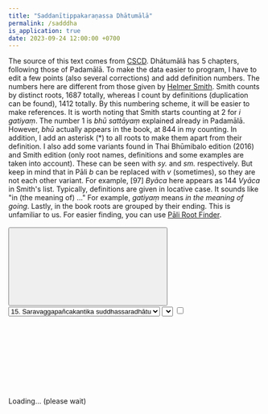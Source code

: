 ```yaml
---
title: "Saddanītippakaraṇassa Dhātumālā"
permalink: /sadddha
is_application: true
date: 2023-09-24 12:00:00 +0700
---
```


The source of this text comes from [CSCD](https://tipitaka.org/romn). Dhātumālā has 5 chapters, following those of Padamālā. To make the data easier to program, I have to edit a few points (also several corrections) and add definition numbers. The numbers here are different from those given by [Helmer Smith](https://archive.org/details/SaddanitiAggavamsasPaliGrammar02). Smith counts by distinct roots, 1687 totally, whereas I count by definitions (duplication can be found), 1412 totally. By this numbering scheme, it will be easier to make references. It is worth noting that Smith starts counting at 2 for *i gatiyaṃ*. The number 1 is *bhū sattāyaṃ* explained already in Padamālā. However, *bhū* actually appears in the book, at 844 in my counting. In addition, I add an asterisk (\*) to all roots to make them apart from their definition. I also add some variants found in Thai Bhūmibalo edition (2016) and Smith edition (only root names, definitions and some examples are taken into account). These can be seen with *sy.* and *sm.* respectively. But keep in mind that in Pāli *b* can be replaced with *v* (sometimes), so they are not each other variant. For example, [97] *Byāca* here appears as 144 *Vyāca* in Smith's list. Typically, definitions are given in locative case. It sounds like "in (the meaning of) ..." For example, *gatiyaṃ* means *in the meaning of going*. Lastly, in the book roots are grouped by their ending. This is unfamiliar to us. For easier finding, you can use [Pāli Root Finder](/paliroot).


<div id="toolbar" style="padding-bottom:10px;padding-top:3px;z-index:10;">
<span class="toolbarbg">
<button onClick="bcUtil.toggleToolBar(sadddhaReader);"><svg class="icon"><use xlink:href="/assets/fontawesome/custom.svg#window-maximize"></use></svg></button>
<select id="chapterselector" onChange="sadddhaReader.goChapter();">
<option value="15">15. Saravaggapañcakantika suddhassaradhātu</option>
<option value="15.1">-15.1 Kakārantadhātu</option>
<option value="15.2">-15.2 Khakārantadhātu</option>
<option value="15.3">-15.3 Gakārantadhātu</option>
<option value="15.4">-15.4 Ghakārantadhātu</option>
<option value="15.5">-15.5 Cakārantadhātu</option>
<option value="15.6">-15.6 Chakārantadhātu</option>
<option value="15.7">-15.7 Jakārantadhātu</option>
<option value="15.8">-15.8 Jhakārantadhātu</option>
<option value="15.9">-15.9 Ñakārantadhātu</option>
<option value="15.10">-15.10 Ṭakārantadhātu</option>
<option value="15.11">-15.11 Ṭhakārantadhātu</option>
<option value="15.12">-15.12 Ḍakārantadhātu</option>
<option value="15.13">-15.13 Ḍakārantadhātu</option>
<option value="15.14">-15.14 Ṇakārantadhātu</option>
<option value="15.15">-15.15 Takārantadhātu</option>
<option value="15.16">-15.16 Thakārantadhātu</option>
<option value="15.17">-15.17 Dakārantadhātu</option>
<option value="15.18">-15.18 Dhakārantadhātu</option>
<option value="15.19">-15.19 Nakārantadhātu</option>
<option value="15.20">-15.20 Pakārantadhātu</option>
<option value="15.21">-15.21 Phakārantadhātu</option>
<option value="15.22">-15.22 Bakārantadhātu</option>
<option value="15.23">-15.23 Bhakārantadhātu</option>
<option value="15.24">-15.24 Makārantadhātu</option>
<option value="16">16. Bhūvādigaṇikapariccheda</option>
<option value="16.1">-16.1 Yakārantadhātu</option>
<option value="16.2">-16.2 Rakārantadhātu</option>
<option value="16.3">-16.3 Lakārantadhātu</option>
<option value="16.4">-16.4 Vakārantadhātu</option>
<option value="16.5">-16.5 Sakārantadhātu</option>
<option value="16.6">-16.6 Hakārantadhātu</option>
<option value="16.7">-16.7 Ḷakārantadhātu</option>
<option value="16.8">-16.8 Samodhānagatadhātu</option>
<option value="17">17. Rudhādichakka</option>
<option value="17.1">-17.1 Rudhādigaṇika</option>
<option value="17.2">-17.2 Divādigaṇika</option>
<option value="17.3">-17.3 Svādigaṇika</option>
<option value="17.4">-17.4 Kiyādigaṇika</option>
<option value="17.5">-17.5 Gahādigaṇika</option>
<option value="17.6">-17.6 Tanādigaṇika</option>
<option value="18">18. Curādigaṇaparidīpana</option>
<option value="18.1">-18.1 Kakārantadhātu</option>
<option value="18.2">-18.2 Khakārantadhātu</option>
<option value="18.3">-18.3 Gakārantadhātu</option>
<option value="18.4">-18.4 Ghakārantadhātu</option>
<option value="18.5">-18.5 Cakārantadhātu</option>
<option value="18.6">-18.6 Chakārantadhātu</option>
<option value="18.7">-18.7 Jakārantadhātu</option>
<option value="18.8">-18.8 Ṭakārantadhātu</option>
<option value="18.9">-18.9 Ṭhakārantadhātu</option>
<option value="18.10">-18.10 Ḍakārantadhātu</option>
<option value="18.11">-18.11 Ḍhakārantadhātu</option>
<option value="18.12">-18.12 Ṇakārantadhātu</option>
<option value="18.13">-18.13 Takārantadhātu</option>
<option value="18.14">-18.14 Thakārantadhātu</option>
<option value="18.15">-18.15 Dakārantadhātu</option>
<option value="18.16">-18.16 Dhakārantadhātu</option>
<option value="18.17">-18.17 Nakārantadhātu</option>
<option value="18.18">-18.18 Pakārantadhātu</option>
<option value="18.19">-18.19 Bakārantadhātu</option>
<option value="18.20">-18.20 Bhakārantadhātu</option>
<option value="18.21">-18.21 Makārantadhātu</option>
<option value="18.22">-18.22 Yakārantadhātu</option>
<option value="18.23">-18.23 Rakārantadhātu</option>
<option value="18.24">-18.24 Lakārantadhātu</option>
<option value="18.25">-18.25 Vakārantadhātu</option>
<option value="18.26">-18.26 Sakārantadhātu</option>
<option value="18.27">-18.27 Hakārantadhātu</option>
<option value="18.28">-18.28 Ḷakārantadhātu</option>
<option value="19">19. Sabbagaṇavinicchaya</option>
</select>
<select id="defselector" title="Definition number to go" onChange="sadddhaReader.goDef();"></select>
<label for="onlyheads" title="Show only heads"><input type="checkbox" id="onlyheads" onClick="sadddhaReader.updateDisplay();"><svg class="icon"><use xlink:href="/assets/fontawesome/custom.svg#heading"></use></svg></label>
</span>
<span class="label" id="verbgroup" style="display:none;"></span>
</div>
<div id="textdisplay" class="textdisplay">Loading... (please wait)</div>
<script src="/assets/js/sadddhareader.js"></script>
<script src="/assets/js/pako_inflate.min.js"></script>
<script>
sadddhaReader.util = bcUtil;
sadddhaReader.loadText();
</script>


